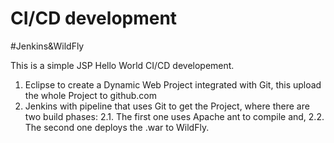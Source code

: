 # CI/CD development

#Jenkins&WildFly

This is a simple JSP Hello World CI/CD developement.

1. Eclipse to create a Dynamic Web Project integrated with Git, this upload the whole Project to github.com
2. Jenkins with pipeline that uses Git to get the Project, where there are two build phases:
2.1. The first one uses Apache ant to compile and,
2.2. The second one deploys the .war to WildFly.
